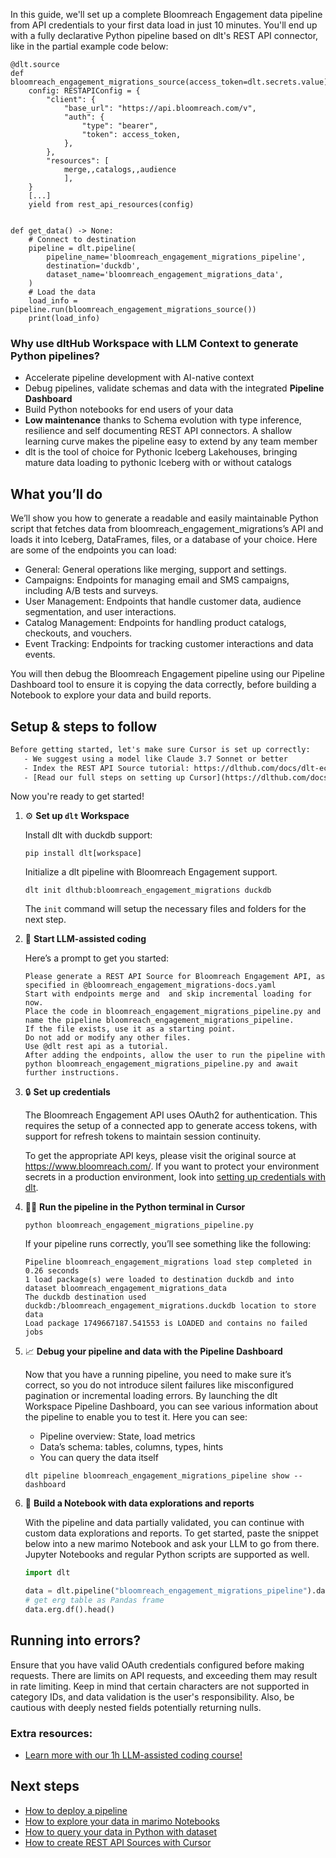 In this guide, we'll set up a complete Bloomreach Engagement data pipeline from API credentials to your first data load in just 10 minutes. You'll end up with a fully declarative Python pipeline based on dlt's REST API connector, like in the partial example code below:

```python-outcome
@dlt.source
def bloomreach_engagement_migrations_source(access_token=dlt.secrets.value):
    config: RESTAPIConfig = {
        "client": {
            "base_url": "https://api.bloomreach.com/v",
            "auth": {
                "type": "bearer",
                "token": access_token,
            },
        },
        "resources": [
            merge,,catalogs,,audience
            ],
    }
    [...]
    yield from rest_api_resources(config)


def get_data() -> None:
    # Connect to destination
    pipeline = dlt.pipeline(
        pipeline_name='bloomreach_engagement_migrations_pipeline',
        destination='duckdb',
        dataset_name='bloomreach_engagement_migrations_data', 
    )
    # Load the data
    load_info = pipeline.run(bloomreach_engagement_migrations_source())
    print(load_info) 
```

### Why use dltHub Workspace with LLM Context to generate Python pipelines?

- Accelerate pipeline development with AI-native context
- Debug pipelines, validate schemas and data with the integrated **Pipeline Dashboard**
- Build Python notebooks for end users of your data
- **Low maintenance** thanks to Schema evolution with type inference, resilience and self documenting REST API connectors. A shallow learning curve makes the pipeline easy to extend by any team member
- dlt is the tool of choice for Pythonic Iceberg Lakehouses, bringing mature data loading to pythonic Iceberg with or without catalogs

## What you’ll do

We’ll show you how to generate a readable and easily maintainable Python script that fetches data from bloomreach_engagement_migrations’s API and loads it into Iceberg, DataFrames, files, or a database of your choice. Here are some of the endpoints you can load:

- General: General operations like merging, support and settings.
- Campaigns: Endpoints for managing email and SMS campaigns, including A/B tests and surveys.
- User Management: Endpoints that handle customer data, audience segmentation, and user interactions.
- Catalog Management: Endpoints for handling product catalogs, checkouts, and vouchers.
- Event Tracking: Endpoints for tracking customer interactions and data events.

You will then debug the Bloomreach Engagement pipeline using our Pipeline Dashboard tool to ensure it is copying the data correctly, before building a Notebook to explore your data and build reports.

## Setup & steps to follow

```default
Before getting started, let's make sure Cursor is set up correctly:
   - We suggest using a model like Claude 3.7 Sonnet or better
   - Index the REST API Source tutorial: https://dlthub.com/docs/dlt-ecosystem/verified-sources/rest_api/ and add it to context as **@dlt rest api**
   - [Read our full steps on setting up Cursor](https://dlthub.com/docs/dlt-ecosystem/llm-tooling/cursor-restapi#23-configuring-cursor-with-documentation)
```

Now you're ready to get started!

1. ⚙️ **Set up `dlt` Workspace**
    
    Install dlt with duckdb support:
    ```shell
    pip install dlt[workspace]
    ```

    Initialize a dlt pipeline with Bloomreach Engagement support.
    ```shell
    dlt init dlthub:bloomreach_engagement_migrations duckdb
    ```

    The `init` command will setup the necessary files and folders for the next step.
    
2. 🤠 **Start LLM-assisted coding**
    
    Here’s a prompt to get you started:
    
    ```prompt
    Please generate a REST API Source for Bloomreach Engagement API, as specified in @bloomreach_engagement_migrations-docs.yaml 
    Start with endpoints merge and  and skip incremental loading for now. 
    Place the code in bloomreach_engagement_migrations_pipeline.py and name the pipeline bloomreach_engagement_migrations_pipeline. 
    If the file exists, use it as a starting point. 
    Do not add or modify any other files. 
    Use @dlt rest api as a tutorial. 
    After adding the endpoints, allow the user to run the pipeline with python bloomreach_engagement_migrations_pipeline.py and await further instructions.
    ```

    
3. 🔒 **Set up credentials** 
    
    The Bloomreach Engagement API uses OAuth2 for authentication. This requires the setup of a connected app to generate access tokens, with support for refresh tokens to maintain session continuity.
    
    To get the appropriate API keys, please visit the original source at https://www.bloomreach.com/.
    If you want to protect your environment secrets in a production environment, look into [setting up credentials with dlt](https://dlthub.com/docs/walkthroughs/add_credentials).
    
4. 🏃‍♀️ **Run the pipeline in the Python terminal in Cursor**
    
    ```shell
    python bloomreach_engagement_migrations_pipeline.py
    ```
    
    If your pipeline runs correctly, you’ll see something like the following:
    
    ```shell
    Pipeline bloomreach_engagement_migrations load step completed in 0.26 seconds
    1 load package(s) were loaded to destination duckdb and into dataset bloomreach_engagement_migrations_data
    The duckdb destination used duckdb:/bloomreach_engagement_migrations.duckdb location to store data
    Load package 1749667187.541553 is LOADED and contains no failed jobs
    ```
    
5. 📈 **Debug your pipeline and data with the Pipeline Dashboard**

    Now that you have a running pipeline, you need to make sure it’s correct, so you do not introduce silent failures like misconfigured pagination or incremental loading errors. By launching the dlt Workspace Pipeline Dashboard, you can see various information about the pipeline to enable you to test it. Here you can see:
    - Pipeline overview: State, load metrics
    - Data’s schema: tables, columns, types, hints
    - You can query the data itself
    
    ```shell
    dlt pipeline bloomreach_engagement_migrations_pipeline show --dashboard
    ```
    
6. 🐍 **Build a Notebook with data explorations and reports**

    With the pipeline and data partially validated, you can continue with custom data explorations and reports. To get started, paste the snippet below into a new marimo Notebook and ask your LLM to go from there. Jupyter Notebooks and regular Python scripts are supported as well.

    
    ```python
    import dlt

   data = dlt.pipeline("bloomreach_engagement_migrations_pipeline").dataset()
   # get erg table as Pandas frame
   data.erg.df().head()
    ```

## Running into errors?

Ensure that you have valid OAuth credentials configured before making requests. There are limits on API requests, and exceeding them may result in rate limiting. Keep in mind that certain characters are not supported in category IDs, and data validation is the user's responsibility. Also, be cautious with deeply nested fields potentially returning nulls.

### Extra resources:

- [Learn more with our 1h LLM-assisted coding course!](https://www.youtube.com/watch?v=GGid70rnJuM)

## Next steps

- [How to deploy a pipeline](https://dlthub.com/docs/walkthroughs/deploy-a-pipeline)
- [How to explore your data in marimo Notebooks](https://dlthub.com/docs/general-usage/dataset-access/marimo)
- [How to query your data in Python with dataset](https://dlthub.com/docs/general-usage/dataset-access/dataset)
- [How to create REST API Sources with Cursor](https://dlthub.com/docs/dlt-ecosystem/llm-tooling/cursor-restapi)